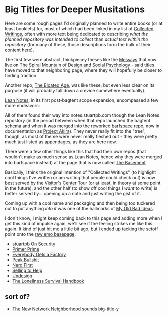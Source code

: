 # Big Titles for Deeper Musitations

Here are some rough pages I'd originally planned to write entire books (or at least booklets) for, most of which had been linked in my list of [Collected Writings][], often with more text being dedicated to describing *what the planned repository was intended to collect* than *actual text within the repository* (for many of these, those descriptions form the bulk of their content here).

[Collected Writings]: https://github.com/stuartpb/collected-writings

The first few were abstract, thinkpiecey theses like the [Messays](hwhnk-bgrdy-4rbbs-9kyf0-qfsrw) that now live on [The Spiral Mountain of Design and Social Psychology](8p7rm-5qj6z-we8w5-t78g4-7698p) - said titles have moved to that neighboring page, where they will hopefully be closer to finding traction.

Another repo, [The Bloated Age](mndqx-zh0nf-4ha7b-jpyxt-635cn), was like these, but even less clear on its purpose (it will probably fall down a crevice somewhere eventually).

[Lean Notes](y063t-8w892-wm8ty-pg17v-k8gwm), in its first post-bagtent scope expansion, encompassed a few more endeavors:

All of them found their way into notes.stuartpb.com though the Lean Notes repostory (in the period between when that repo launched the bagtent schema and when it was merged into the reworked [barfspace][] repo, now in documentation as [Project Akira][]). They never really fit into the "tree", though, as most of theme were never really fleshed out - they were pretty much just listed as appendages, as they are here now.

[barfspace]: fyd6d-81rzj-g0892-971ke-k0dre
[Project Akira]: vbfwb-sefpv-wx8hg-5wts5-s3zmc

There were a few other things like this that had their own repos (that wouldn't make as much sense as Lean Notes, hence why they were merged into barfspace instead) at the page that is now called [The Basement][]

[The Basement]: 9bfk2-zm2y8-j194c-f6t8v-6fbnf

Basically, I think the original intention of "Collected Writings" (to highlight cool things I've written or am writing that people could check out) is now best served by the [Visitor's Center Tour][VCT] (or at least, in theory at some point in the future), and the other half (to show off cool things I *want* to write) is better served by... opening up a note and just writing the gist of it.

[VCT]: 8d6x8-adhdp-a49jv-xaybn-zyagf

Coming up with a cool name and packaging and then being too tuckered out to put anything *into it* was one of the hallmarks of [My Old Bad Ideas][MOBI].

[MOBI]: yfsxd-ek388-ct9ye-xb9we-qb9mj

I don't know, I might keep coming back to this page and adding more when I get this kind of impulse again, we'll see if the feeling strikes me like this again. It kind of just hit me a little bit ago, but I ended up tacking the setoff point onto the [raw emo basepage][grumblr].

[grumblr]: ma0yx-s2yc4-0688t-j0zvb-x73es

- [stuartpb On Security](9qb42-94e42-81ans-2rerv-1nq45)
- [Primer Prime](pgcnd-4bg3j-86a7n-z4zt8-j6wme)
- [Everybody Gets a Factory](hjyrc-z8tcf-8z9s0-yap0c-zx1wx)
- [Peak Bullshit](mv1bk-nyaea-0h9yr-bn8vt-xtvc3)
- [Nerd First](yrzjh-g5a4d-80bfc-wv0gt-8kmaj)
- [Selling to Help](nvbey-qw331-rd9rg-yrd9e-2djwb)
- [Undesign](zwh6h-bpk63-mm88z-jm0wc-a1kpp)
- [The Loneliness Survival Handbook](ejbfj-44gp0-a39e2-f917q-07zpp)

## sort of?

- [The New Network Neighborhood](h42xe-dwf5b-g7agm-61yar-4sn4y) sounds big-title-y
